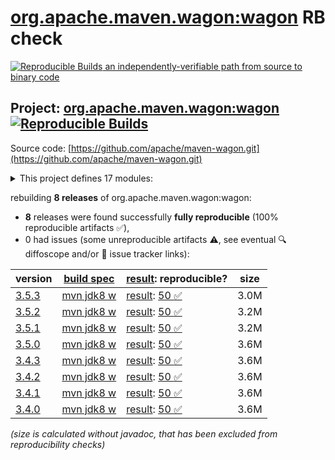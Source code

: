 [org.apache.maven.wagon:wagon](https://central.sonatype.com/artifact/org.apache.maven.wagon/wagon/versions) RB check
=======

[![Reproducible Builds](https://reproducible-builds.org/images/logos/rb.svg) an independently-verifiable path from source to binary code](https://reproducible-builds.org/)

## Project: [org.apache.maven.wagon:wagon](https://central.sonatype.com/artifact/org.apache.maven.wagon/wagon/versions) [![Reproducible Builds](https://img.shields.io/endpoint?url=https://raw.githubusercontent.com/jvm-repo-rebuild/reproducible-central/master/content/org/apache/maven/wagon/wagon/badge.json)](https://github.com/jvm-repo-rebuild/reproducible-central/blob/master/content/org/apache/maven/wagon/wagon/README.md)

Source code: [https://github.com/apache/maven-wagon.git](https://github.com/apache/maven-wagon.git)

<details><summary>This project defines 17 modules:</summary>

* [org.apache.maven.wagon:wagon](https://central.sonatype.com/artifact/org.apache.maven.wagon/wagon/3.5.3)
* [org.apache.maven.wagon:wagon-file](https://central.sonatype.com/artifact/org.apache.maven.wagon/wagon-file/3.5.3)
* [org.apache.maven.wagon:wagon-ftp](https://central.sonatype.com/artifact/org.apache.maven.wagon/wagon-ftp/3.5.3)
* [org.apache.maven.wagon:wagon-http](https://central.sonatype.com/artifact/org.apache.maven.wagon/wagon-http/3.5.3)
* [org.apache.maven.wagon:wagon-http-lightweight](https://central.sonatype.com/artifact/org.apache.maven.wagon/wagon-http-lightweight/3.5.3)
* [org.apache.maven.wagon:wagon-http-shared](https://central.sonatype.com/artifact/org.apache.maven.wagon/wagon-http-shared/3.5.3)
* [org.apache.maven.wagon:wagon-provider-api](https://central.sonatype.com/artifact/org.apache.maven.wagon/wagon-provider-api/3.5.3)
* [org.apache.maven.wagon:wagon-provider-test](https://central.sonatype.com/artifact/org.apache.maven.wagon/wagon-provider-test/3.5.3)
* [org.apache.maven.wagon:wagon-providers](https://central.sonatype.com/artifact/org.apache.maven.wagon/wagon-providers/3.5.3)
* [org.apache.maven.wagon:wagon-scm](https://central.sonatype.com/artifact/org.apache.maven.wagon/wagon-scm/3.5.3)
* [org.apache.maven.wagon:wagon-ssh](https://central.sonatype.com/artifact/org.apache.maven.wagon/wagon-ssh/3.5.3)
* [org.apache.maven.wagon:wagon-ssh-common](https://central.sonatype.com/artifact/org.apache.maven.wagon/wagon-ssh-common/3.5.3)
* [org.apache.maven.wagon:wagon-ssh-common-test](https://central.sonatype.com/artifact/org.apache.maven.wagon/wagon-ssh-common-test/3.5.3)
* [org.apache.maven.wagon:wagon-ssh-external](https://central.sonatype.com/artifact/org.apache.maven.wagon/wagon-ssh-external/3.5.3)
* [org.apache.maven.wagon:wagon-tck-http](https://central.sonatype.com/artifact/org.apache.maven.wagon/wagon-tck-http/3.5.3)
* [org.apache.maven.wagon:wagon-tcks](https://central.sonatype.com/artifact/org.apache.maven.wagon/wagon-tcks/3.5.3)
* [org.apache.maven.wagon:wagon-webdav-jackrabbit](https://central.sonatype.com/artifact/org.apache.maven.wagon/wagon-webdav-jackrabbit/3.5.3)
</details>

rebuilding **8 releases** of org.apache.maven.wagon:wagon:
- **8** releases were found successfully **fully reproducible** (100% reproducible artifacts :white_check_mark:),
- 0 had issues (some unreproducible artifacts :warning:, see eventual :mag: diffoscope and/or :memo: issue tracker links):

| version | [build spec](/BUILDSPEC.md) | [result](https://reproducible-builds.org/docs/jvm/): reproducible? | size |
| -- | --------- | ------ | -- |
| [3.5.3](https://central.sonatype.com/artifact/org.apache.maven.wagon/wagon/3.5.3/pom) | [mvn jdk8 w](wagon-3.5.3.buildspec) | [result](wagon-3.5.3.buildinfo): [50 :white_check_mark: ](wagon-3.5.3.buildcompare) | 3.0M |
| [3.5.2](https://central.sonatype.com/artifact/org.apache.maven.wagon/wagon/3.5.2/pom) | [mvn jdk8 w](wagon-3.5.2.buildspec) | [result](wagon-3.5.2.buildinfo): [50 :white_check_mark: ](wagon-3.5.2.buildcompare) | 3.2M |
| [3.5.1](https://central.sonatype.com/artifact/org.apache.maven.wagon/wagon/3.5.1/pom) | [mvn jdk8 w](wagon-3.5.1.buildspec) | [result](wagon-3.5.1.buildinfo): [50 :white_check_mark: ](wagon-3.5.1.buildcompare) | 3.2M |
| [3.5.0](https://central.sonatype.com/artifact/org.apache.maven.wagon/wagon/3.5.0/pom) | [mvn jdk8 w](wagon-3.5.0.buildspec) | [result](wagon-3.5.0.buildinfo): [50 :white_check_mark: ](wagon-3.5.0.buildcompare) | 3.6M |
| [3.4.3](https://central.sonatype.com/artifact/org.apache.maven.wagon/wagon/3.4.3/pom) | [mvn jdk8 w](wagon-3.4.3.buildspec) | [result](wagon-3.4.3.buildinfo): [50 :white_check_mark: ](wagon-3.4.3.buildcompare) | 3.6M |
| [3.4.2](https://central.sonatype.com/artifact/org.apache.maven.wagon/wagon/3.4.2/pom) | [mvn jdk8 w](wagon-3.4.2.buildspec) | [result](wagon-webdav-jackrabbit-3.4.2.buildinfo): [50 :white_check_mark: ](wagon-webdav-jackrabbit-3.4.2.buildcompare) | 3.6M |
| [3.4.1](https://central.sonatype.com/artifact/org.apache.maven.wagon/wagon/3.4.1/pom) | [mvn jdk8 w](wagon-3.4.1.buildspec) | [result](wagon-webdav-jackrabbit-3.4.1.buildinfo): [50 :white_check_mark: ](wagon-webdav-jackrabbit-3.4.1.buildcompare) | 3.6M |
| [3.4.0](https://central.sonatype.com/artifact/org.apache.maven.wagon/wagon/3.4.0/pom) | [mvn jdk8 w](wagon-3.4.0.buildspec) | [result](wagon-webdav-jackrabbit-3.4.0.buildinfo): [50 :white_check_mark: ](wagon-webdav-jackrabbit-3.4.0.buildcompare) | 3.6M |

<i>(size is calculated without javadoc, that has been excluded from reproducibility checks)</i>
